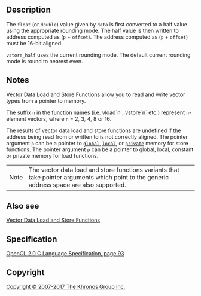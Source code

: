 
## Description

The `float` (or `double`) value given by `data` is first converted to a
half value using the appropriate rounding mode. The half value is then
written to address computed as (`p` + `offset`). The address computed as
(`p` + `offset`) must be 16-bit aligned.

`vstore_half` uses the current rounding mode. The default current
rounding mode is round to nearest even.

## Notes

Vector Data Load and Store Functions allow you to read and write vector
types from a pointer to memory.

The suffix `n` in the function names (i.e. vload\`n\`, vstore\`n\` etc.)
represent `n`-element vectors, where `n` = 2, 3, 4, 8 or 16.

The results of vector data load and store functions are undefined if the
address being read from or written to is not correctly aligned. The
pointer argument `p` can be a pointer to [`global`](global.html),
[`local`](local.html), or [`private`](private.html) memory for store
functions. The pointer argument `p` can be a pointer to global, local,
constant or private memory for load functions.

|   |   |
---|---|
|  Note                              |  The vector data load and store      functions variants that take        pointer arguments which point to    the generic address space are       also supported.                   |

## Also see

[Vector Data Load and Store
Functions](vectorDataLoadandStoreFunctions.html)

## Specification

[OpenCL 2.0 C Language Specification, page
93](https://www.khronos.org/registry/cl/specs/opencl-2.0-openclc.pdf#page=93)

## Copyright

[Copyright © 2007-2017 The Khronos Group Inc.](copyright.html)
